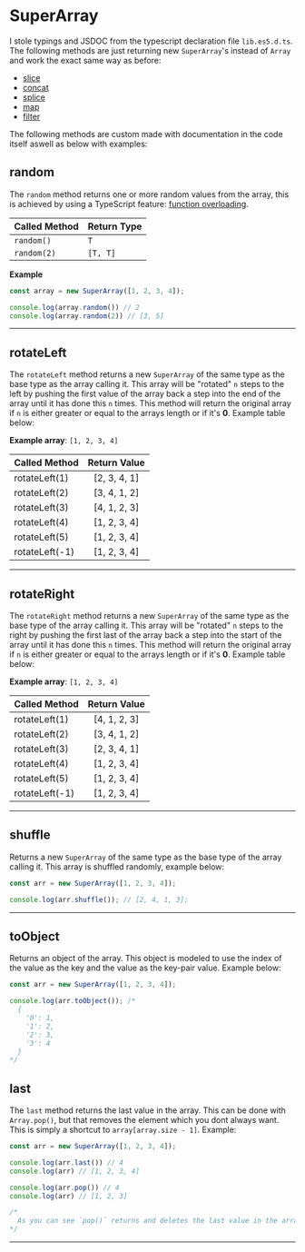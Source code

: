 # SuperArray

I stole typings and JSDOC from the typescript declaration file `lib.es5.d.ts`.
The following methods are just returning new `SuperArray`'s instead of `Array` and work the exact same way as before:

- [slice](https://developer.mozilla.org/en-US/docs/Web/JavaScript/Reference/Global_Objects/Array/slice)
- [concat](https://developer.mozilla.org/en-US/docs/Web/JavaScript/Reference/Global_Objects/Array/concat)
- [splice](https://developer.mozilla.org/en-US/docs/Web/JavaScript/Reference/Global_Objects/Array/splice)
- [map](https://developer.mozilla.org/en-US/docs/Web/JavaScript/Reference/Global_Objects/Array/map)
- [filter](https://developer.mozilla.org/en-US/docs/Web/JavaScript/Reference/Global_Objects/Array/filter)

The following methods are custom made with documentation in the code itself aswell as below with examples:

## random

The `random` method returns one or more random values from the array, this is achieved by using a TypeScript feature: [function overloading](https://www.typescriptlang.org/docs/handbook/functions.html#overloads).

| Called Method | Return Type   |
|---------------|---------------|
| `random()`    | `T`           |
| `random(2)`   | `[T, T]`      |

**Example**
```js
const array = new SuperArray([1, 2, 3, 4]);

console.log(array.random()) // 2
console.log(array.random(2)) // [3, 5]
```

---

## rotateLeft

The `rotateLeft` method returns a new `SuperArray` of the same type as the base type as the array calling it. This array will be "rotated" `n` steps to the left by pushing the first value of the array back a step into the end of the array until it has done this `n` times. This method will return the original array if `n` is either greater or equal to the arrays length or if it's **0**. Example table below:

**Example array**: `[1, 2, 3, 4]`

| Called Method    | Return Value     | 
|------------------|:----------------:|
| rotateLeft(1)    | [2, 3, 4, 1]     |
| rotateLeft(2)    | [3, 4, 1, 2]     |
| rotateLeft(3)    | [4, 1, 2, 3]     |
| rotateLeft(4)    | [1, 2, 3, 4]     |
| rotateLeft(5)    | [1, 2, 3, 4]     |
| rotateLeft(-1)   | [1, 2, 3, 4]     |

---

## rotateRight

The `rotateRight` method returns a new `SuperArray` of the same type as the base type of the array calling it. This array will be "rotated" `n` steps to the right by pushing the first last of the array back a step into the start of the array until it has done this `n` times. This method will return the original array if `n` is either greater or equal to the arrays length or if it's **0**. Example table below:

**Example array**: `[1, 2, 3, 4]`

| Called Method    | Return Value     | 
|------------------|:----------------:|
| rotateLeft(1)    | [4, 1, 2, 3]     |
| rotateLeft(2)    | [3, 4, 1, 2]     |
| rotateLeft(3)    | [2, 3, 4, 1]     |
| rotateLeft(4)    | [1, 2, 3, 4]     |
| rotateLeft(5)    | [1, 2, 3, 4]     |
| rotateLeft(-1)   | [1, 2, 3, 4]     |

---

## shuffle

Returns a new `SuperArray` of the same type as the base type of the array calling it. This array is shuffled randomly, example below:

```js
const arr = new SuperArray([1, 2, 3, 4]);

console.log(arr.shuffle()); // [2, 4, 1, 3];
```

---

## toObject

Returns an object of the array. This object is modeled to use the index of the value as the key and the value as the key-pair value. Example below:

```js
const arr = new SuperArray([1, 2, 3, 4]);

console.log(arr.toObject()); /*
  {
    '0': 1,
    '1': 2,
    '2': 3,
    '3': 4
  }
*/
```

## last

The `last` method returns the last value in the array. This can be done with `Array.pop()`, but that removes the element which you dont always want. This is simply a shortcut to `array[array.size - 1]`. Example:

```js
const arr = new SuperArray([1, 2, 3, 4]);

console.log(arr.last()) // 4
console.log(arr) // [1, 2, 3, 4]

console.log(arr.pop()) // 4
console.log(arr) // [1, 2, 3]

/*
  As you can see `pop()` returns and deletes the last value in the array. This is not always what you want so you can use `last()` to get the last value without deleting it.
*/
```

---
